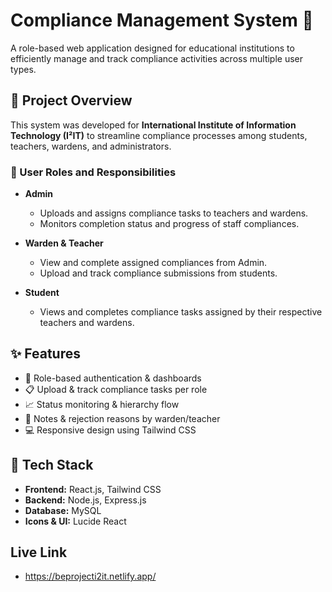 # Compliance Management System 🧾

A role-based web application designed for educational institutions to efficiently manage and track compliance activities across multiple user types.

## 🏫 Project Overview

This system was developed for **International Institute of Information Technology (I²IT)** to streamline compliance processes among students, teachers, wardens, and administrators.

### 👤 User Roles and Responsibilities

- **Admin**
  - Uploads and assigns compliance tasks to teachers and wardens.
  - Monitors completion status and progress of staff compliances.

- **Warden & Teacher**
  - View and complete assigned compliances from Admin.
  - Upload and track compliance submissions from students.

- **Student**
  - Views and completes compliance tasks assigned by their respective teachers and wardens.

## ✨ Features

- 🔐 Role-based authentication & dashboards
- 📋 Upload & track compliance tasks per role
- 📈 Status monitoring & hierarchy flow
- 💬 Notes & rejection reasons by warden/teacher
- 💻 Responsive design using Tailwind CSS

## 🔧 Tech Stack

- **Frontend:** React.js, Tailwind CSS
- **Backend:** Node.js, Express.js
- **Database:** MySQL
- **Icons & UI:** Lucide React

## Live Link 
- https://beprojecti2it.netlify.app/

